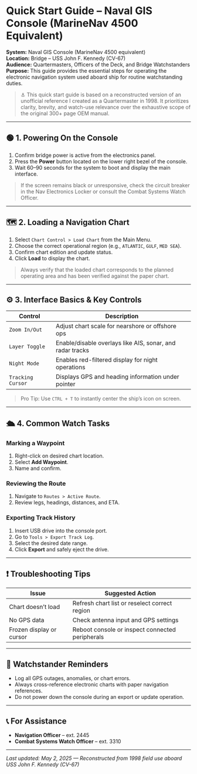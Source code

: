 # Quick Start Guide – Naval GIS Console (MarineNav 4500 Equivalent)

**System:** Naval GIS Console (MarineNav 4500 equivalent)  
**Location:** Bridge – USS John F. Kennedy (CV-67)  
**Audience:** Quartermasters, Officers of the Deck, and Bridge Watchstanders  
**Purpose:** This guide provides the essential steps for operating the electronic navigation system used aboard ship for routine watchstanding duties.

> ⚓ This quick start guide is based on a reconstructed version of an unofficial reference I created as a Quartermaster in 1998. It prioritizes clarity, brevity, and watch-use relevance over the exhaustive scope of the original 300+ page OEM manual.

---

## 🟢 1. Powering On the Console

1. Confirm bridge power is active from the electronics panel.
2. Press the **Power** button located on the lower right bezel of the console.
3. Wait 60–90 seconds for the system to boot and display the main interface.

> If the screen remains black or unresponsive, check the circuit breaker in the Nav Electronics Locker or consult the Combat Systems Watch Officer.

---

## 🗺️ 2. Loading a Navigation Chart

1. Select `Chart Control > Load Chart` from the Main Menu.
2. Choose the correct operational region (e.g., `ATLANTIC`, `GULF`, `MED SEA`).
3. Confirm chart edition and update status.
4. Click **Load** to display the chart.

> Always verify that the loaded chart corresponds to the planned operating area and has been verified against the paper chart.

---

## ⚙️ 3. Interface Basics & Key Controls

| Control | Description |
|--------|-------------|
| `Zoom In/Out` | Adjust chart scale for nearshore or offshore ops |
| `Layer Toggle` | Enable/disable overlays like AIS, sonar, and radar tracks |
| `Night Mode` | Enables red-filtered display for night operations |
| `Tracking Cursor` | Displays GPS and heading information under pointer |

> Pro Tip: Use `CTRL + T` to instantly center the ship’s icon on screen.

---

## 🛳️ 4. Common Watch Tasks

### Marking a Waypoint
1. Right-click on desired chart location.
2. Select **Add Waypoint**.
3. Name and confirm.

### Reviewing the Route
1. Navigate to `Routes > Active Route`.
2. Review legs, headings, distances, and ETA.

### Exporting Track History
1. Insert USB drive into the console port.
2. Go to `Tools > Export Track Log`.
3. Select the desired date range.
4. Click **Export** and safely eject the drive.

---

## ❗ Troubleshooting Tips

| Issue | Suggested Action |
|-------|------------------|
| Chart doesn’t load | Refresh chart list or reselect correct region |
| No GPS data | Check antenna input and GPS settings |
| Frozen display or cursor | Reboot console or inspect connected peripherals |

---

## 📎 Watchstander Reminders

- Log all GPS outages, anomalies, or chart errors.
- Always cross-reference electronic charts with paper navigation references.
- Do not power down the console during an export or update operation.

---

## 📞 For Assistance

- **Navigation Officer** – ext. 2445  
- **Combat Systems Watch Officer** – ext. 3310

---

_Last updated: May 2, 2025 — Reconstructed from 1998 field use aboard USS John F. Kennedy (CV-67)_

